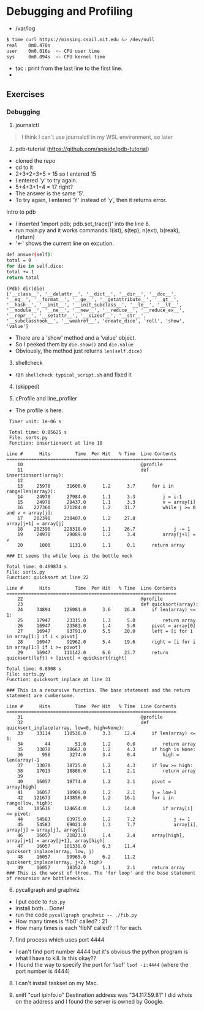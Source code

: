# Debugging and Profiling

 - /var/log

```sh
$ time curl https://missing.csail.mit.edu &> /dev/null
real    0m0.470s
user    0m0.016s  <- CPU user time
sys     0m0.094s  <- CPU kernel time
```

 - tac : print from the last line to the first line.
 - 


## Exercises

### Debugging

1. journalctl
> I think I can't use journalctl in my WSL environment, so later

2. pdb-tutorial (https://github.com/spiside/pdb-tutorial)

 - cloned the repo
 - cd to it
 - 2+3+2+3+5 = 15 so I entered 15
 - I entered 'y' to try again.
 - 5+4+3+1+4 = 17 right?
 - The answer is the same '5'.
 - To try again, I entered 'Y' instead of 'y', then it returns error.

Intro to pdb

 - I inserted 'import pdb; pdb.set_trace()' into the line 8.
 - run main.py and it works
 commands: l(ist), s(tep), n(ext), b(reak), r(eturn)
 - '<-' shows the current line on excution.
 ```sh
 def answer(self):
 total = 0
 for die in self.dice:
 total += 1
 return total 
 ```
 ```
 (Pdb) dir(die)
 ['__class__', '__delattr__', '__dict__', '__dir__', '__doc__', '__eq__', '__format__', '__ge__', '__getattribute__', '__gt__', '__hash__', '__init__', '__init_subclass__', '__le__', '__lt__', '__module__', '__ne__', '__new__', '__reduce__', '__reduce_ex__', '__repr__', '__setattr__', '__sizeof__', '__str__', '__subclasshook__', '__weakref__', 'create_dice', 'roll', 'show', 'value']
 ```
 - There are a 'show' method and a 'value' object.
 - So I peeked them by `die.show()` and `die.value`
 - Obviously, the method just returns `len(self.dice)`

3. shellcheck
 - ran `shellcheck typical_script.sh` and fixed it

4. (skipped)

5. cProfile and line_profiler
 - The profile is here.

```
 Timer unit: 1e-06 s

 Total time: 0.85625 s
 File: sorts.py
 Function: insertionsort at line 10

Line #      Hits         Time  Per Hit   % Time  Line Contents
==============================================================
    10                                           @profile
    11                                           def insertionsort(array):
    12                                           
    13     25970      31600.0      1.2      3.7      for i in range(len(array)):
    14     24970      27984.0      1.1      3.3          j = i-1
    15     24970      28437.0      1.1      3.3          v = array[i]
    16    227360     271284.0      1.2     31.7          while j >= 0 and v < array[j]:
    17    202390     238407.0      1.2     27.8              array[j+1] = array[j]
    18    202390     228318.0      1.1     26.7              j -= 1
    19     24970      29089.0      1.2      3.4          array[j+1] = v
    20      1000       1131.0      1.1      0.1      return array

### It seems the while loop is the bottle neck

Total time: 0.469874 s
File: sorts.py
Function: quicksort at line 22

Line #      Hits         Time  Per Hit   % Time  Line Contents
==============================================================
    22                                           @profile
    23                                           def quicksort(array):
    24     34894     126081.0      3.6     26.8      if len(array) <= 1:
    25     17947      23315.0      1.3      5.0          return array
    26     16947      23583.0      1.4      5.0      pivot = array[0]
    27     16947      93791.0      5.5     20.0      left = [i for i in array[1:] if i < pivot]
    28     16947      91962.0      5.4     19.6      right = [i for i in array[1:] if i >= pivot]
    29     16947     111142.0      6.6     23.7      return quicksort(left) + [pivot] + quicksort(right)

Total time: 0.8908 s
File: sorts.py
Function: quicksort_inplace at line 31

### This is a recursive function. The base statement and the return statement are cumbersome.

Line #      Hits         Time  Per Hit   % Time  Line Contents
==============================================================
    31                                           @profile
    32                                           def quicksort_inplace(array, low=0, high=None):
    33     33114     110536.0      3.3     12.4      if len(array) <= 1:
    34        44         51.0      1.2      0.0          return array
    35     33070      38667.0      1.2      4.3      if high is None:
    36       956       3274.0      3.4      0.4          high = len(array)-1
    37     33070      38725.0      1.2      4.3      if low >= high:
    38     17013      18880.0      1.1      2.1          return array
    39                                           
    40     16057      18774.0      1.2      2.1      pivot = array[high]
    41     16057      18909.0      1.2      2.1      j = low-1
    42    121673     143856.0      1.2     16.1      for i in range(low, high):
    43    105616     124654.0      1.2     14.0          if array[i] <= pivot:
    44     54583      63975.0      1.2      7.2              j += 1
    45     54583      69021.0      1.3      7.7              array[i], array[j] = array[j], array[i]
    46     16057      21823.0      1.4      2.4      array[high], array[j+1] = array[j+1], array[high]
    47     16057     101338.0      6.3     11.4      quicksort_inplace(array, low, j)
    48     16057      99965.0      6.2     11.2      quicksort_inplace(array, j+2, high)
    49     16057      18352.0      1.1      2.1      return array
### This is the worst of three. The 'for loop' and the base statement of recursion are bottlenecks.
```

6. pycallgraph and graphviz
 - I put code to `fib.py`
 - install both... Done!
 - run the code `pycallgraph graphviz -- ./fib.py`
 - How many times is 'fib0' called? : 21
 - How many times is each 'fibN' called? : 1 for each.



7. find process which uses port 4444
 - I can't find port number 4444 but it's obvious the python program is what I have to kill. Is this okay??
 - I found the way to specify the port for 'lsof'
   `lsof -i:4444` (where the port number is 4444)

8. I can't install taskset on my Mac.

9. sniff "curl ipinfo.io"
    Destination address was "34.117.59.81"
    I did whois on the address and I found the server is owned by Google.


